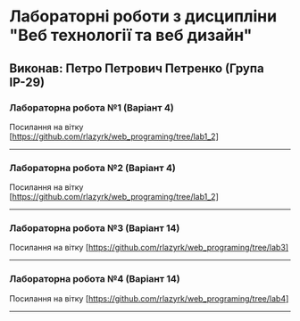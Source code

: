 # Лабораторні роботи з дисципліни "Веб технології та веб дизайн"

## Виконав: Петро Петрович Петренко (Група ІР-29)

### Лабораторна робота №1 (Варіант 4)
Посилання на вітку [https://github.com/rlazyrk/web_programing/tree/lab1_2]


***
### Лабораторна робота №2 (Варіант 4)
Посилання на вітку [https://github.com/rlazyrk/web_programing/tree/lab1_2]


***
### Лабораторна робота №3 (Варіант 14)
Посилання на вітку [https://github.com/rlazyrk/web_programing/tree/lab3]


***
### Лабораторна робота №4 (Варіант 14)
Посилання на вітку [https://github.com/rlazyrk/web_programing/tree/lab4]

***
